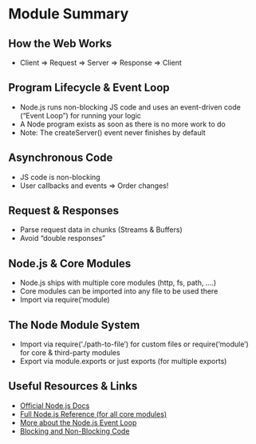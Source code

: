 # Module Summary

## How the Web Works
* Client => Request => Server => Response => Client

## Program Lifecycle & Event Loop
* Node.js runs non-blocking JS code  and uses an event-driven code (“Event Loop”) for running your logic
* A Node program exists as soon as there is no more work to do
* Note: The createServer() event never finishes by default

## Asynchronous Code
* JS code is non-blocking
* User callbacks and events => Order changes!

## Request & Responses
* Parse request data in chunks (Streams & Buffers)
* Avoid “double responses”

## Node.js & Core Modules
* Node.js ships with multiple core modules (http, fs, path, ….)
* Core modules can be imported into any file to be used there
* Import via require(‘module)

## The Node Module System
* Import via require(‘./path-to-file’) for custom files or require(‘module’) for core & third-party modules
* Export via module.exports or just exports (for multiple exports)

## Useful Resources & Links
* [Official Node.js Docs](https://nodejs.org/en/docs/guides/)
* [Full Node.js Reference (for all core modules)](https://nodejs.org/dist/latest/docs/api/)
* [More about the Node.js Event Loop](https://nodejs.org/en/docs/guides/event-loop-timers-and-nexttick/)
* [Blocking and Non-Blocking Code](https://nodejs.org/en/docs/guides/dont-block-the-event-loop/)



